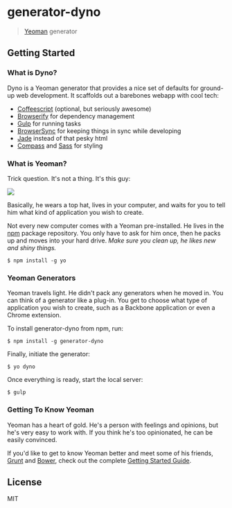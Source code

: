 # generator-dyno 

> [Yeoman](http://yeoman.io) generator


## Getting Started

### What is Dyno?

Dyno is a Yeoman generator that provides a nice set of defaults for ground-up web development. It scaffolds out a barebones webapp with cool tech:
- [Coffeescript](http://coffeescript.org/) (optional, but seriously awesome)
- [Browserify](http://browserify.org/) for dependency management
- [Gulp](http://gulpjs.com/) for running tasks
- [BrowserSync](http://browsersync.io/) for keeping things in sync while developing
- [Jade](http://jade-lang.com/) instead of that pesky html
- [Compass](http://compass-style.org/) and [Sass](http://sass-lang.com/) for styling

### What is Yeoman?

Trick question. It's not a thing. It's this guy:

![](http://i.imgur.com/JHaAlBJ.png)

Basically, he wears a top hat, lives in your computer, and waits for you to tell him what kind of application you wish to create.

Not every new computer comes with a Yeoman pre-installed. He lives in the [npm](https://npmjs.org) package repository. You only have to ask for him once, then he packs up and moves into your hard drive. *Make sure you clean up, he likes new and shiny things.*

```
$ npm install -g yo
```

### Yeoman Generators

Yeoman travels light. He didn't pack any generators when he moved in. You can think of a generator like a plug-in. You get to choose what type of application you wish to create, such as a Backbone application or even a Chrome extension.

To install generator-dyno from npm, run:

```
$ npm install -g generator-dyno
```

Finally, initiate the generator:

```
$ yo dyno
```

Once everything is ready, start the local server:

```
$ gulp
```

### Getting To Know Yeoman

Yeoman has a heart of gold. He's a person with feelings and opinions, but he's very easy to work with. If you think he's too opinionated, he can be easily convinced.

If you'd like to get to know Yeoman better and meet some of his friends, [Grunt](http://gruntjs.com) and [Bower](http://bower.io), check out the complete [Getting Started Guide](https://github.com/yeoman/yeoman/wiki/Getting-Started).


## License

MIT
